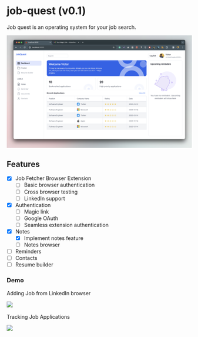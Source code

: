 # job-quest (v0.1)
Job quest is an operating system for your job search. 

![](./.github/assets/screenshot.png)

## Features
- [x] Job Fetcher Browser Extension
    - [ ] Basic browser authentication
    - [ ] Cross browser testing
    - [ ] LinkedIn support
- [x] Authentication
    - [ ] Magic link
    - [ ] Google OAuth
    - [ ] Seamless extension authentication
- [x] Notes
    - [x] Implement notes feature
    - [ ] Notes browser
- [ ] Reminders
- [ ] Contacts
- [ ] Resume builder

### Demo

Adding Job from LinkedIn browser

![](./.github/assets/chrome-extension-demo.gif)

Tracking Job Applications

![](./.github/assets/tracking-applications-demo.gif)